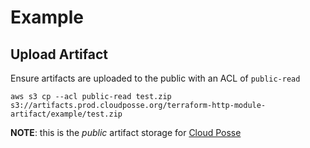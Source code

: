 # Example

## Upload Artifact

Ensure artifacts are uploaded to the public with an ACL of `public-read`

```
aws s3 cp --acl public-read test.zip s3://artifacts.prod.cloudposse.org/terraform-http-module-artifact/example/test.zip
```

__NOTE__: this is the *public* artifact storage for [Cloud Posse](https://cloudposse.com)


